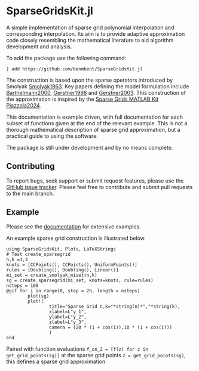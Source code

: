 # SparseGridsKit.jl
A simple implementation of sparse grid polynomial interpolation and corresponding interpolation.
Its aim is to provide adaptive approximation code closely resembling the mathematical literature to aid algorithm development and analysis.

To add the package use the following command:
```
] add https://github.com/benmkent/SparseGridsKit.jl
```
The construction is based upon the sparse operators introduced by Smolyak [Smolyak1963](@cite).
Key papers defining the model formulation include [Barthelmann2000](@cite), [Gerstner1998](@cite) and [Gerstner2003](@cite).
This construction of the approximation is inspired by the [Sparse Grids MATLAB Kit](https://sites.google.com/view/sparse-grids-kit) [Piazzola2024](@cite).

This documentation is example driven, with full documentation for each subset of functions given at the end of the relevant example.
This is not a thorough mathematical description of sparse grid approximation, but a practical guide to using the software.

The package is still under development and by no means complete.

## Contributing
To report bugs, seek support or submit request features, please use the [GitHub issue tracker](https://github.com/benmkent/SparseGridsKit.jl/issues).
Please feel free to contribute and submit pull requests to the main branch.

## Example
Please see the [documentation](https://benmkent.github.io/SparseGridsKit.jl/stable/) for extensive examples.

An example sparse grid construction is illustrated below.
```@example mixed
using SparseGridsKit, Plots, LaTeXStrings
# Test create_sparsegrid
n,k =3,3
knots = [CCPoints(), CCPoints(), UniformPoints()]
rules = [Doubling(), Doubling(), Linear()]
mi_set = create_smolyak_miset(n,k)
sg = create_sparsegrid(mi_set, knots=knots, rule=rules)
nsteps = 100
@gif for i in range(0, stop = 2π, length = nsteps)
        plot(sg)
        plot!(
                title="Sparse Grid n,k="*string(n)*","*string(k),
                xlabel=L"y_1",
                ylabel=L"y_2",
                zlabel=L"y_3",
                camera = (20 * (1 + cos(i)),10 * (1 + cos(i)))
                )
end
```
Paired with function evaluations `f_on_Z = [f(z) for z in get_grid_points(sg)]` at the sparse grid points `Z = get_grid_points(sg)`, this defines a sparse grid approximation.
